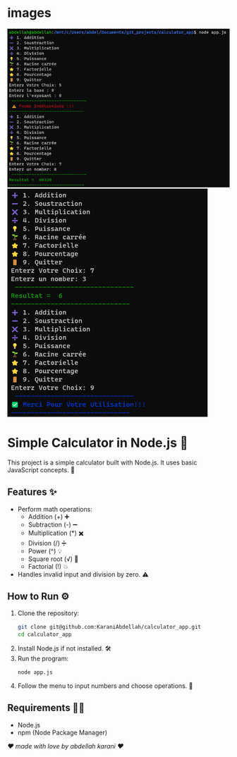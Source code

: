 # images
<img src = "img/Screenshot 2024-12-23 202222.png">
<img src = "img/Screenshot 2024-12-23 202300.png">

# Simple Calculator in Node.js 🧮

This project is a simple calculator built with Node.js. It uses basic JavaScript concepts. 🚀

## Features ✨
- Perform math operations:
  - Addition (+) ➕
  - Subtraction (-) ➖
  - Multiplication (*) ✖️
  - Division (/) ➗
  - Power (^) 💡
  - Square root (√) 🌱
  - Factorial (!) 💥
- Handles invalid input and division by zero. ⚠️

## How to Run ⚙️
1. Clone the repository:  
   ```bash
   git clone git@github.com:KaraniAbdellah/calculator_app.git
   cd calculator_app
   ```
2. Install Node.js if not installed. 🛠️
3. Run the program:  
   ```bash
   node app.js
   ```
4. Follow the menu to input numbers and choose operations. 📝

## Requirements 🧑‍💻
- Node.js
- npm (Node Package Manager)


*❤️ made with love by abdellah karani ❤️*
